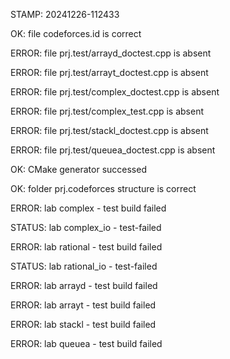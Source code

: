 STAMP: 20241226-112433
OK: file codeforces.id is correct
ERROR: file prj.test/arrayd_doctest.cpp is absent
ERROR: file prj.test/arrayt_doctest.cpp is absent
ERROR: file prj.test/complex_doctest.cpp is absent
ERROR: file prj.test/complex_test.cpp is absent
ERROR: file prj.test/stackl_doctest.cpp is absent
ERROR: file prj.test/queuea_doctest.cpp is absent
OK: CMake generator successed
OK: folder prj.codeforces structure is correct
ERROR: lab complex - test build failed
STATUS: lab complex_io - test-failed
ERROR: lab rational - test build failed
STATUS: lab rational_io - test-failed
ERROR: lab arrayd - test build failed
ERROR: lab arrayt - test build failed
ERROR: lab stackl - test build failed
ERROR: lab queuea - test build failed
